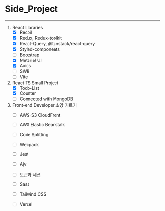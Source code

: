 # Side_Project

<hr/>

1. React Libraries
   - [x] Recoil
   - [x] Redux, Redux-toolkit
   - [x] React-Query, @tanstack/react-query
   - [x] Styled-components
   - [ ] Bootstrap
   - [x] Material UI
   - [x] Axios
   - [ ] SWR
   - [ ] Vite
2. React TS Small Project
   - [x] Todo-List
   - [x] Counter
   - [ ] Connected with MongoDB
3. Front-end Developer 소양 기르기
   - [ ] AWS-S3 CloudFront
   - [ ] AWS Elastic Beanstalk
   - [ ] Code Splitting
   - [ ] Webpack
   - [ ] Jest
   - [ ] Ajv
   - [ ] 토큰과 세션
   - [ ] Sass
   - [ ] Tailwind CSS
   - [ ] Vercel
   
